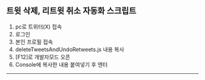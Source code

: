 트윗 삭제, 리트윗 취소 자동화 스크립트
------------------------
1. pc로 트위터(X) 접속
2. 로그인
3. 본인 프로필 접속
4. deleteTweetsAndUndoRetweets.js 내용 복사
5. [F12]로 개발자모드 오픈
6. Console에 복사한 내용 붙여넣기 후 엔터

---------------------------
